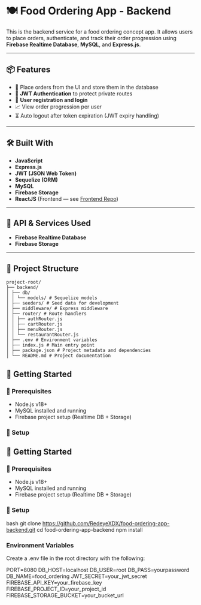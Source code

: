 # 🍽️ Food Ordering App - Backend

This is the backend service for a food ordering concept app. It allows users to place orders, authenticate, and track their order progression using **Firebase Realtime Database**, **MySQL**, and **Express.js**.

---

## 📦 Features

- 🛒 Place orders from the UI and store them in the database
- 🔐 **JWT Authentication** to protect private routes
- 📝 **User registration and login**
- 📈 View order progression per user
- ⏳ Auto logout after token expiration (JWT expiry handling)

---

## 🛠️ Built With

- **JavaScript**
- **Express.js**
- **JWT (JSON Web Token)**
- **Sequelize (ORM)**
- **MySQL**
- **Firebase Storage**
- **ReactJS** (Frontend — see [Frontend Repo](https://github.com/RedeyeXDX/food-ordering-app-frontend))

---

## 🔧 API & Services Used

- **Firebase Realtime Database**
- **Firebase Storage**

---

## 📁 Project Structure

```
project-root/
├── backend/
│ ├── db/
│ │ └── models/ # Sequelize models
│ ├── seeders/ # Seed data for development
│ ├── middleware/ # Express middleware
│ ├── router/ # Route handlers
│ │ ├── authRouter.js
│ │ ├── cartRouter.js
│ │ ├── menuRouter.js
│ │ └── restaurantRouter.js
│ ├── .env # Environment variables
│ ├── index.js # Main entry point
│ ├── package.json # Project metadata and dependencies
│ └── README.md # Project documentation
```

## 🚀 Getting Started

### 🔨 Prerequisites

- Node.js v18+
- MySQL installed and running
- Firebase project setup (Realtime DB + Storage)

### 🧪 Setup

## 🚀 Getting Started

### 🔨 Prerequisites

- Node.js v18+
- MySQL installed and running
- Firebase project setup (Realtime DB + Storage)

### 🧪 Setup

bash
git clone https://github.com/RedeyeXDX/food-ordering-app-backend.git
cd food-ordering-app-backend
npm install

### Environment Variables

Create a .env file in the root directory with the following:

PORT=8080
DB_HOST=localhost
DB_USER=root
DB_PASS=yourpassword
DB_NAME=food_ordering
JWT_SECRET=your_jwt_secret
FIREBASE_API_KEY=your_firebase_key
FIREBASE_PROJECT_ID=your_project_id
FIREBASE_STORAGE_BUCKET=your_bucket_url
